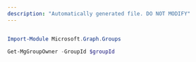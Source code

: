 ```yaml
---
description: "Automatically generated file. DO NOT MODIFY"
---
```


```powershell

Import-Module Microsoft.Graph.Groups

Get-MgGroupOwner -GroupId $groupId

```